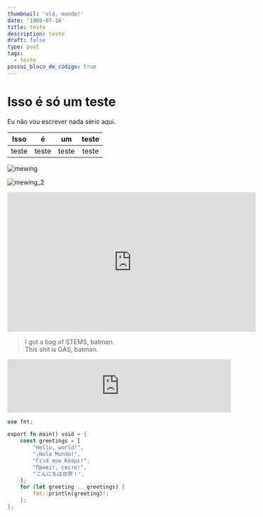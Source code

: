 ```yaml
---
thumbnail: 'olá, mundo!'
date: '1969-07-16'
title: teste
description: teste
draft: false
type: post
tags:
  - teste
possui_bloco_de_código: true
---
```

# Isso é só um teste

Eu não vou escrever nada sério aqui.

| Isso  | é     | um    | teste |
| :---: | :---: | :---: | :---: |
| teste | teste | teste | teste |

![mewing](https://p16-capcut-sign-va.ibyteimg.com/tos-maliva-v-be9c48-us/o8BxwbfzAsEFyiA0i6yBBdEpi2IguE4o6wCAtS~tplv-nhvfeczskr-1:250:0.webp?lk3s=44acef4b&x-expires=1742058410&x-signature=dmeJR9F1Ul0opfu0GzlytlAh6zM%3D)

![mewing\_2](https://media.tenor.com/eRBL08RP7jYAAAAM/mewing-snowman-mewing.gif)

<iframe width="560" height="315" src="https://www.youtube.com/embed/89xvxi5e_5k?si=iHuLKlesB77VMgzZ" title="YouTube video player" frameborder="0" allow="accelerometer; autoplay; clipboard-write; encrypted-media; gyroscope; picture-in-picture; web-share" referrerpolicy="strict-origin-when-cross-origin" allowfullscreen></iframe>

> I got a bag of STEMS, batman.  
> This shit is GAS, batman.

<iframe style="border: 0; width: 100%; height: 120px;" src="https://bandcamp.com/EmbeddedPlayer/album=2511184890/size=large/bgcol=333333/linkcol=0f91ff/tracklist=false/artwork=small/track=3193833832/transparent=true/" seamless><a href="https://tobyfox.bandcamp.com/album/deltarune-chapter-2-ost">DELTARUNE Chapter 2 OST de Toby Fox &amp; Lena Raine &amp; Marcy Nabors</a></iframe>

```rust
use fmt;

export fn main() void = {
	const greetings = [
		"Hello, world!",
		"¡Hola Mundo!",
		"Γειά σου Κόσμε!",
		"Привіт, світе!",
		"こんにちは世界！",
	];
	for (let greeting .. greetings) {
		fmt::println(greeting)!;
	};
};
```
